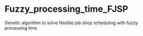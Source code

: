 # Fuzzy_processing_time_FJSP
Genetic algorithm to solve flexible job shop scheduling with fuzzy processing time
